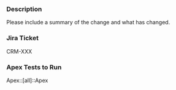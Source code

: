 ### Description

Please include a summary of the change and what has changed.

### Jira Ticket

CRM-XXX

### Apex Tests to Run

Apex::[all]::Apex